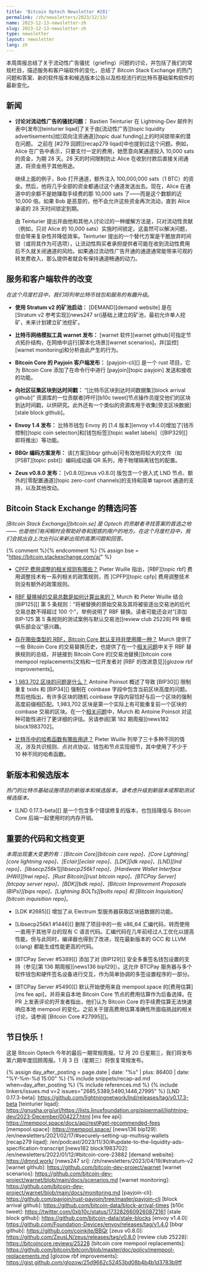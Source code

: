 ```yaml
---
title: 'Bitcoin Optech Newsletter #281'
permalink: /zh/newsletters/2023/12/13/
name: 2023-12-13-newsletter-zh
slug: 2023-12-13-newsletter-zh
type: newsletter
layout: newsletter
lang: zh
---
```

本周周报总结了关于流动性广告骚扰（griefing）问题的讨论，并包括了我们的常规栏目，描述服务和客户端软件的变化，总结了 Bitcoin Stack Exchange 的热门问题和答案、新的软件版本和候选版本公告以及检视流行的比特币基础架构软件的最新变化。

## 新闻

- **<!--discussion-about-griefing-liquidity-ads-->讨论对流动性广告的骚扰问题：** Bastien Teinturier 在 Lightning-Dev 邮件列表中[发布][teinturier liqad]了关于由[流动性广告][topic liquidity advertisements]给[双向注资通道][topic dual funding]上的时间锁带来的潜在问题。
之前在 [#279 回顾][recap279 liqad]中也提到过这个问题。例如，Alice 在广告中表示，只要支付一定的费用，她愿意向某通道投入 10,000 sats 的资金，为期 28 天。28 天的时间限制防止 Alice 在收到付款后直接关闭通道，将资金用于其他用途。

    继续上面的例子，Bob 打开通道，额外注入 100,000,000 sats（1 BTC）的资金。然后，他将几乎全部的资金都通过这个通道发送出去。现在，Alice 在通道中的余额不是她赚取手续费的那 10,000 sats 了——而是这个数额的近 10,000 倍。如果 Bob 是恶意的，他不会允许这些资金再次流动，直到 Alice 承诺的 28 天时间锁定到期。

    由 Teinturier 提出并由他和其他人讨论过的一种缓解方法是，只对流动性贡献（例如，只对 Alice 的 10,000 sats）实施时间锁定。这虽然可以解决问题，但会带来复杂性并降低效率。Teinturier 提出的一个替代方案是干脆放弃时间锁（或将其作为可选项），让流动性购买者承担提供者可能在收到流动性费用后不久就关闭通道的风险。如果通过流动性广告开通的通道通常能带来可观的转发费收入，那么提供者就会有保持通道畅通的动力。

## 服务和客户端软件的改变

*在这个月度栏目中，我们将列举比特币钱包和服务的有趣升级*。

- **使用 Stratum v2 的矿池启动：**
  [DEMAND][demand website] 是在 [Stratum v2 参考实现][news247 sri]基础上建立的矿池，最初允许单人挖矿，未来计划建立矿池挖矿。

- **比特币网络模拟工具 warnet 发布：**
  [warnet 软件][warnet github]可指定节点拓扑结构，在网络中运行[脚本化场景][warnet scenarios]，并[监控][warnet monitoring]和分析由此产生的行为。

- **Bitcoin Core 的 Payjoin 客户端发布：**
  [payjoin-cli][] 是一个 rust 项目，它为 Bitcoin Core 添加了在命令行中进行 [payjoin][topic payjoin] 发送和接收的功能。

- **<!--call-for-community-block-arrival-timestamps-->向社区征集区块到达时间戳：**
  “[比特币区块到达时间数据集][block arrival github]” 资源库的一位贡献者[呼吁][b10c tweet]节点操作员提交他们的区块到达时间戳，以供研究。此外还有一个类似的资源库用于收集[旁支区块数据][stale block github]。

- **Envoy 1.4 发布：**
  比特币钱包 Envoy 的 [1.4 版本][envoy v1.4.0]增加了[钱币控制][topic coin selection]和[钱包标签][topic wallet labels]（[BIP329][] 即将推出）等功能。

- **BBQr 编码方案发布：**
  该[方案][bbqr github]可有效地将较大的文件（如 [PSBT][topic psbt]）编码成动画 QR 系列，用于物理隔离钱包的配置。

- **Zeus v0.8.0 发布：**
  [v0.8.0][zeus v0.8.0] 版包含一个嵌入式 LND 节点、额外的[零配置通道][topic zero-conf channels]的支持和简单 taproot 通道的支持，以及其他改动。

## Bitcoin Stack Exchange 的精选问答

*[Bitcoin Stack Exchange][bitcoin.se] 是 Optech 的贡献者寻找答案的首选之地 —— 也是他们有闲暇时会帮助好奇和困惑的用户的地方。在这个月度栏目中，我们会挑出自上次出刊以来新出现的高票问题和回答。*

{% comment %}<!-- https://bitcoin.stackexchange.com/search?tab=votes&q=created%3a1m..%20is%3aa
nswer -->{% endcomment %}
{% assign bse = "https://bitcoin.stackexchange.com/a/" %}

- [CPFP 费用调整的相关规则有哪些？]({{bse}}120853)
  Pieter Wuille 指出，[RBF][topic rbf] 费用调整技术有一系列相关的政策规则，而 [CPFP][topic cpfp] 费用调整技术则没有额外的政策规则。

- [RBF 替换掉的交易总数是如何计算出来的？]({{bse}}120823)
  Murch 和 Pieter Wuille 结合 [BIP125][] 第 5 条规则：“将被替换的原始交易及其将被驱逐出交易池的后代交易总数不得超过 100 个”，举例说明了 RBF 替换。读者可能还会对“[添加 BIP-125 第 5 条规则的测试案例与默认交易池][review club 25228] PR 审核俱乐部会议”感兴趣。

- [存在哪些类型的 RBF，Bitcoin Core 默认支持并使用哪一种？]({{bse}}120749)
  Murch 提供了一些 Bitcoin Core 的交易替换历史，也提供了在一个[相关问题]({{bse}}120773)中关于 RBF 替换规则的总结，并链接到 Bitcoin Core 的[交易池替换][bitcoin core mempool replacements]文档和一位开发者对 [RBF 的改进意见][glozow rbf improvements]。

- [<!--what-is-the-block-1-983-702-problem-->1,983,702 区块的问题是什么？]({{bse}}120834)
  Antoine Poinsot 概述了导致 [BIP30][] 限制重复 txids 和 [BIP34][] 强制在 coinbase 字段中包含当前区块高度的问题。然后他指出，有许多区块的随机 coinbase 字段内容恰好与后一个区块的强制高度前缀相匹配。1,983,702 区块是第一个实际上有可能重复前一个区块的 coinbase 交易的区块。在一个[相关问题]({{bse}}120836)中，Murch 和 Antoine Poinsot 对这种可能性进行了更详细的评估。另请参阅[第 182 期周报][news182 block1983702]。

- [<!--what-are-hash-functions-used-for-in-bitcoin-->比特币中的哈希函数有哪些用途？]({{bse}}120418)
  Pieter Wuille 列举了三十多种不同的情况，涉及共识规则、点对点协议、钱包和节点实现细节，其中使用了不少于 10 种不同的哈希函数。

## 新版本和候选版本

*热门的比特币基础设施项目的新版本和候选版本。请考虑升级到新版本或帮助测试候选版本。*

- [LND 0.17.3-beta][] 是一个包含多个错误修复的版本，也包括降低与 Bitcoin Core 后端一起使用时的内存开销。

## 重要的代码和文档变更

*本周出现重大变更的有：[Bitcoin Core][bitcoin core repo]、[Core Lightning][core lightning repo]、[Eclair][eclair repo]、[LDK][ldk repo]、[LND][lnd repo]、[libsecp256k1][libsecp256k1 repo]、[Hardware Wallet Interface (HWI)][hwi repo]、[Rust Bitcoin][rust bitcoin repo]、[BTCPay Server][btcpay server repo]、[BDK][bdk repo]、[Bitcoin Improvement Proposals (BIPs)][bips repo]、[Lightning BOLTs][bolts repo] 和 [Bitcoin Inquisition][bitcoin inquisition repo]*。

- [LDK #2685][] 增加了从 Electrum 型服务器获取区块链数据的功能。

- [Libsecp256k1 #1446][] 删除了项目中的一些 x86_64 汇编代码，转而使用一直用于其他平台的现有 C 语言代码。汇编代码在几年前经过人工优化以提高性能，但与此同时，编译器也得到了改进，现在最新版本的 GCC 和 LLVM (clang) 都能生成性能更高的代码。

- [BTCPay Server #5389][] 添加了对 [BIP129][] 安全多重签名钱包设置的支持（参见[第 136 期周报][news136 bip129]）。这允许 BTCPay 服务器与多个软件钱包和硬件签名设备进行交互，作为简单协调的多签设置程序的一部分。

- [BTCPay Server #5490][] 默认开始使用来自 mempool.space 的[费用估算][ms fee api]，并将来自本地 Bitcoin Core 节点的费用估算作为后备选择。在 PR 上发表评论的开发者指出，他们认为 Bitcoin Core 的手续费估算无法快速响应本地 mempool 的变化。之前关于提高费用估算准确性所面临挑战的相关讨论，请参阅 [Bitcoin Core #27995][]。

## 节日快乐！

这是 Bitcoin Optech 今年的最后一期常规周报。12 月 20 日星期三，我们将发布第六期年度回顾周报。1 月 3 日（星期三）将恢复常规发布。

{% assign day_after_posting = page.date | date: "%s" | plus: 86400 | date: "%Y-%m-%d 15:00" %}
{% include snippets/recap-ad.md when=day_after_posting %}
{% include references.md %}
{% include linkers/issues.md v=2 issues="2685,5389,5490,1446,27995" %}
[LND 0.17.3-beta]: https://github.com/lightningnetwork/lnd/releases/tag/v0.17.3-beta
[teinturier liqad]: https://gnusha.org/url/https://lists.linuxfoundation.org/pipermail/lightning-dev/2023-December/004227.html
[ms fee api]: https://mempool.space/docs/api/rest#get-recommended-fees
[mempool.space]: https://mempool.space/
[news136 bip129]: /en/newsletters/2021/02/17/#securely-setting-up-multisig-wallets
[recap279 liqad]: /en/podcast/2023/11/30/#update-to-the-liquidity-ads-specification-transcript
[news182 block1983702]: /en/newsletters/2022/01/12/#bitcoin-core-23882
[demand website]: https://dmnd.work/
[news247 sri]: /zh/newsletters/2023/04/19/#stratum-v2
[warnet github]: https://github.com/bitcoin-dev-project/warnet
[warnet scenarios]: https://github.com/bitcoin-dev-project/warnet/blob/main/docs/scenarios.md
[warnet monitoring]: https://github.com/bitcoin-dev-project/warnet/blob/main/docs/monitoring.md
[payjoin-cli]: https://github.com/payjoin/rust-payjoin/tree/master/payjoin-cli
[block arrival github]: https://github.com/bitcoin-data/block-arrival-times
[b10c tweet]: https://twitter.com/0xb10c/status/1732826609260872161
[stale block github]: https://github.com/bitcoin-data/stale-blocks
[envoy v1.4.0]: https://github.com/Foundation-Devices/envoy/releases/tag/v1.4.0
[bbqr github]: https://github.com/coinkite/BBQr
[zeus v0.8.0]: https://github.com/ZeusLN/zeus/releases/tag/v0.8.0
[review club 25228]: https://bitcoincore.reviews/25228
[bitcoin core mempool replacements]: https://github.com/bitcoin/bitcoin/blob/master/doc/policy/mempool-replacements.md
[glozow rbf improvements]: https://gist.github.com/glozow/25d9662c52453bd08b4b4b1d3783b9ff
